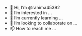 - 👋 Hi, I’m @rahima45392
- 👀 I’m interested in ...
- 🌱 I’m currently learning ...
- 💞️ I’m looking to collaborate on ...
- 📫 How to reach me ...

<!---
rahima45392/rahima45392 is a ✨ special ✨ repository because its `README.md` (this file) appears on your GitHub profile.
You can click the Preview link to take a look at your changes.
--->
